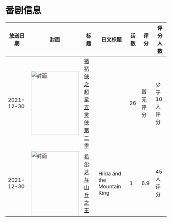 # 番剧信息

|放送日期|封面|标题|日文标题|话数|评分|评分人数|
|---|---|---|---|---|---|---|
|2021-12-30|<img src="https://lain.bgm.tv/pic/cover/c/29/4e/384727_58zK8.jpg" alt="封面" style="width:150px;height:200px;object-fit:cover;">|[猪猪侠之超星五灵侠 第二季](https://bangumi.tv/subject/384727)||26|暂无评分|少于10人评分|
|2021-12-30|<img src="https://lain.bgm.tv/pic/cover/c/51/d2/361027_JyN75.jpg" alt="封面" style="width:150px;height:200px;object-fit:cover;">|[希尔达与山丘之王](https://bangumi.tv/subject/361027)|Hilda and the Mountain King|1|6.9|45人评分|
